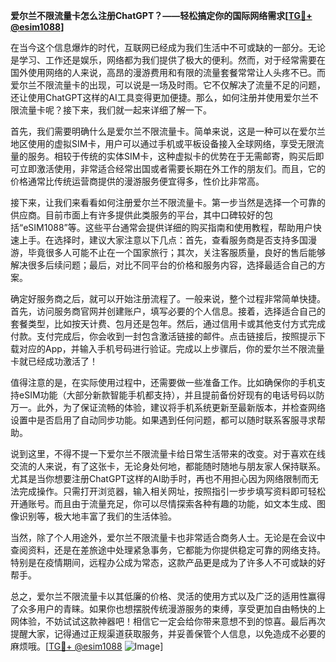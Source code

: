 **爱尔兰不限流量卡怎么注册ChatGPT？——轻松搞定你的国际网络需求[[TG💪+ @esim1088](https://t.me/s/esim1088)]**

在当今这个信息爆炸的时代，互联网已经成为我们生活中不可或缺的一部分。无论是学习、工作还是娱乐，网络都为我们提供了极大的便利。然而，对于经常需要在国外使用网络的人来说，高昂的漫游费用和有限的流量套餐常常让人头疼不已。而爱尔兰不限流量卡的出现，可以说是一场及时雨。它不仅解决了流量不足的问题，还让使用ChatGPT这样的AI工具变得更加便捷。那么，如何注册并使用爱尔兰不限流量卡呢？接下来，我们就一起来详细了解一下。

首先，我们需要明确什么是爱尔兰不限流量卡。简单来说，这是一种可以在爱尔兰地区使用的虚拟SIM卡，用户可以通过手机或平板设备接入全球网络，享受无限流量的服务。相较于传统的实体SIM卡，这种虚拟卡的优势在于无需邮寄，购买后即可立即激活使用，非常适合经常出国或者需要长期在外工作的朋友们。而且，它的价格通常比传统运营商提供的漫游服务便宜得多，性价比非常高。

接下来，让我们来看看如何注册爱尔兰不限流量卡。第一步当然是选择一个可靠的供应商。目前市面上有许多提供此类服务的平台，其中口碑较好的包括“eSIM1088”等。这些平台通常会提供详细的购买指南和使用教程，帮助用户快速上手。在选择时，建议大家注意以下几点：首先，查看服务商是否支持多国漫游，毕竟很多人可能不止在一个国家旅行；其次，关注客服质量，良好的售后能够解决很多后续问题；最后，对比不同平台的价格和服务内容，选择最适合自己的方案。

确定好服务商之后，就可以开始注册流程了。一般来说，整个过程非常简单快捷。首先，访问服务商官网并创建账户，填写必要的个人信息。接着，选择适合自己的套餐类型，比如按天计费、包月还是包年。然后，通过信用卡或其他支付方式完成付款。支付完成后，你会收到一封包含激活链接的邮件。点击链接后，按照提示下载对应的App，并输入手机号码进行验证。完成以上步骤后，你的爱尔兰不限流量卡就已经成功激活了！

值得注意的是，在实际使用过程中，还需要做一些准备工作。比如确保你的手机支持eSIM功能（大部分新款智能手机都支持），并且提前备份好现有的电话号码以防万一。此外，为了保证流畅的体验，建议将手机系统更新至最新版本，并检查网络设置中是否启用了自动同步功能。如果遇到任何问题，都可以随时联系客服寻求帮助。

说到这里，不得不提一下爱尔兰不限流量卡给日常生活带来的改变。对于喜欢在线交流的人来说，有了这张卡，无论身处何地，都能随时随地与朋友家人保持联系。尤其是当你想要注册ChatGPT这样的AI助手时，再也不用担心因为网络限制而无法完成操作。只需打开浏览器，输入相关网址，按照指引一步步填写资料即可轻松开通账号。而且由于流量充足，你可以尽情探索各种有趣的功能，如文本生成、图像识别等，极大地丰富了我们的生活体验。

当然，除了个人用途外，爱尔兰不限流量卡也非常适合商务人士。无论是在会议中查阅资料，还是在差旅途中处理紧急事务，它都能为你提供稳定可靠的网络支持。特别是在疫情期间，远程办公成为常态，这款产品更是成为了许多人不可或缺的好帮手。

总之，爱尔兰不限流量卡以其低廉的价格、灵活的使用方式以及广泛的适用性赢得了众多用户的青睐。如果你也想摆脱传统漫游服务的束缚，享受更加自由畅快的上网体验，不妨试试这款神器吧！相信它一定会给你带来意想不到的惊喜。最后再次提醒大家，记得通过正规渠道获取服务，并妥善保管个人信息，以免造成不必要的麻烦哦。[[TG💪+ @esim1088](https://t.me/s/esim1088) ![Image](https://i.postimg.cc/4NQfJmqS/Snipaste-2025-05-13-00-14-12.png)]